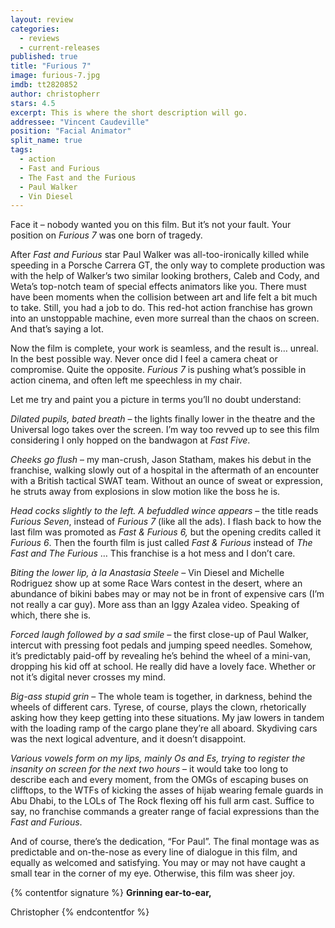```yaml
---
layout: review
categories: 
  - reviews
  - current-releases
published: true
title: "Furious 7"
image: furious-7.jpg
imdb: tt2820852
author: christopherr
stars: 4.5
excerpt: This is where the short description will go.
addressee: "Vincent Caudeville"
position: "Facial Animator"
split_name: true
tags: 
  - action
  - Fast and Furious
  - The Fast and the Furious
  - Paul Walker
  - Vin Diesel
---
```

Face it – nobody wanted you on this film. But it’s not your fault. Your position on _Furious 7_ was one born of tragedy. 

After _Fast and Furious_ star Paul Walker was all-too-ironically killed while speeding in a Porsche Carrera GT, the only way to complete production was with the help of Walker’s two similar looking brothers, Caleb and Cody, and Weta’s top-notch team of special effects animators like you. There must have been moments when the collision between art and life felt a bit much to take. Still, you had a job to do. This red-hot action franchise has grown into an unstoppable machine, even more surreal than the chaos on screen. And that’s saying a lot.

Now the film is complete, your work is seamless, and the result is… unreal. In the best possible way. Never once did I feel a camera cheat or compromise. Quite the opposite. _Furious 7_ is pushing what’s possible in action cinema, and often left me speechless in my chair.  

Let me try and paint you a picture in terms you’ll no doubt understand:

_Dilated pupils, bated breath_ – the lights finally lower in the theatre and the Universal logo takes over the screen. I’m way too revved up to see this film considering I only hopped on the bandwagon at _Fast Five_. 

_Cheeks go flush_ – my man-crush, Jason Statham, makes his debut in the franchise, walking slowly out of a hospital in the aftermath of an encounter with a British tactical SWAT team. Without an ounce of sweat or expression, he struts away from explosions in slow motion like the boss he is.

_Head cocks slightly to the left. A befuddled wince appears_ – the title reads _Furious Seven_, instead of _Furious 7_ (like all the ads). I flash back to how the last film was promoted as _Fast & Furious 6,_ but the opening credits called it _Furious 6_. Then the fourth film is just called _Fast & Furious_ instead of _The Fast and The Furious_ … This franchise is a hot mess and I don’t care. 

_Biting the lower lip, à la Anastasia Steele –_ Vin Diesel and Michelle Rodriguez show up at some Race Wars contest in the desert, where an abundance of bikini babes may or may not be in front of expensive cars (I’m not really a car guy). More ass than an Iggy Azalea video. Speaking of which, there she is. 

_Forced laugh followed by a sad smile –_ the first close-up of Paul Walker, intercut with pressing foot pedals and jumping speed needles. Somehow, it’s predictably paid-off by revealing he’s behind the wheel of a mini-van, dropping his kid off at school. He really did have a lovely face. Whether or not it’s digital never crosses my mind. 

_Big-ass stupid grin_ – The whole team is together, in darkness, behind the wheels of different cars. Tyrese, of course, plays the clown, rhetorically asking how they keep getting into these situations. My jaw lowers in tandem with the loading ramp of the cargo plane they’re all aboard. Skydiving cars was the next logical adventure, and it doesn’t disappoint. 

_Various vowels form on my lips, mainly Os and Es, trying to register the insanity on screen for the next two hours_ – it would take too long to describe each and every moment, from the OMGs of escaping buses on clifftops, to the WTFs of kicking the asses of hijab wearing female guards in Abu Dhabi, to the LOLs of The Rock flexing off his full arm cast. Suffice to say, no franchise commands a greater range of facial expressions than the _Fast and Furious_.

And of course, there’s the dedication, “For Paul”. The final montage was as predictable and on-the-nose as every line of dialogue in this film, and equally as welcomed and satisfying. You may or may not have caught a small tear in the corner of my eye. Otherwise, this film was sheer joy.

{% contentfor signature %}
**Grinning ear-to-ear,**

Christopher
{% endcontentfor %}